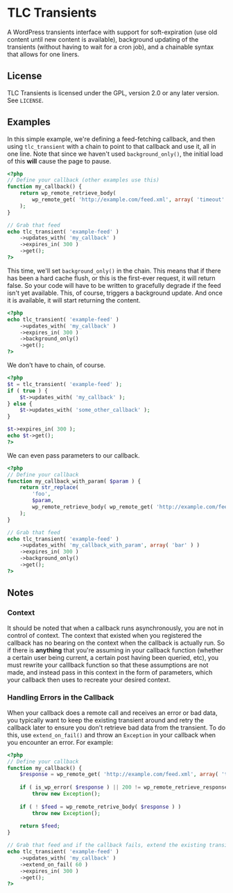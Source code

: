 # TLC Transients

A WordPress transients interface with support for soft-expiration (use old content until new content is available), background updating of the transients (without having to wait for a cron job), and a chainable syntax that allows for one liners.

## License

TLC Transients is licensed under the GPL, version 2.0 or any later version. See `LICENSE`.

## Examples

In this simple example, we're defining a feed-fetching callback, and then using `tlc_transient` with a chain to point to that callback and use it, all in one line. Note that since we haven't used `background_only()`, the initial load of this **will** cause the page to pause.

```php
<?php
// Define your callback (other examples use this)
function my_callback() {
	return wp_remote_retrieve_body(
		wp_remote_get( 'http://example.com/feed.xml', array( 'timeout' => 30 ) )
	);
}

// Grab that feed
echo tlc_transient( 'example-feed' )
	->updates_with( 'my_callback' )
	->expires_in( 300 )
	->get();
?>
```
This time, we'll set `background_only()` in the chain. This means that if there has been a hard cache flush, or this is the first-ever request, it will return false. So your code will have to be written to gracefully degrade if the feed isn't yet available. This, of course, triggers a background update. And once it is available, it will start returning the content.

```php
<?php
echo tlc_transient( 'example-feed' )
	->updates_with( 'my_callback' )
	->expires_in( 300 )
	->background_only()
	->get();
?>
```

We don't have to chain, of course.

```php
<?php
$t = tlc_transient( 'example-feed' );
if ( true ) {
	$t->updates_with( 'my_callback' );
} else {
	$t->updates_with( 'some_other_callback' );
}

$t->expires_in( 300 );
echo $t->get();
?>
```
We can even pass parameters to our callback.

```php
<?php
// Define your callback
function my_callback_with_param( $param ) {
	return str_replace(
		'foo',
		$param,
		wp_remote_retrieve_body( wp_remote_get( 'http://example.com/feed.xml', array( 'timeout' => 30 ) ) ),
	);
}

// Grab that feed
echo tlc_transient( 'example-feed' )
	->updates_with( 'my_callback_with_param', array( 'bar' ) )
	->expires_in( 300 )
	->background_only()
	->get();
?>
```

## Notes

### Context

It should be noted that when a callback runs asynchronously, you are not in control of context. The context that existed when you registered the callback has no bearing on the context when the callback is actually run. So if there is **anything** that you're assuming in your callback function (whether a certain user being current, a certain post having been queried, etc), you must rewrite your calllback function so that these assumptions are not made, and instead pass in this context in the form of parameters, which your callback then uses to recreate your desired context.

### Handling Errors in the Callback

When your callback does a remote call and receives an error or bad data, you 
typically want to keep the existing transient around and retry the callback 
later to ensure you don't retrieve bad data from the transient. To do this,
use `extend_on_fail()` and throw an `Exception` in your callback when you
encounter an error. For example:

```php
<?php
// Define your callback
function my_callback() {
	$response = wp_remote_get( 'http://example.com/feed.xml', array( 'timeout' => 30 ) );
	
	if ( is_wp_error( $response ) || 200 != wp_remote_retrieve_response_code( $response ) )
		throw new Exception();
	
	if ( ! $feed = wp_remote_retrive_body( $response ) )
		throw new Exception();
		
	return $feed;
}

// Grab that feed and if the callback fails, extend the existing transient for 60 seconds
echo tlc_transient( 'example-feed' )
	->updates_with( 'my_callback' )
	->extend_on_fail( 60 )
	->expires_in( 300 )
	->get();
?>
```
